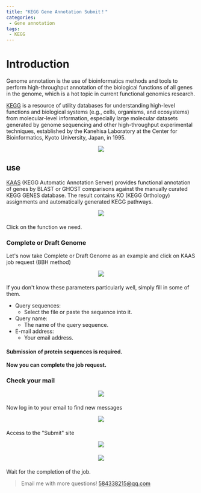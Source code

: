 ```yaml
---
title: "KEGG Gene Annotation Submit！"
categories: 
 - Gene annotation
tags: 
 - KEGG
---
```


# Introduction

Genome annotation is the use of bioinformatics methods and tools to perform high-throughput annotation of the biological functions of all genes in the genome, which is a hot topic in current functional genomics research.

[KEGG][KEGG-docs] is a resource of utility databases for understanding high-level functions and biological systems (e.g., cells, organisms, and ecosystems) from molecular-level information, especially large molecular datasets generated by genome sequencing and other high-throughput experimental techniques, established by the Kanehisa Laboratory at the Center for Bioinformatics, Kyoto University, Japan, in 1995.

<div style="text-align: center;">
  <img src="https://mengqy2022.github.io/assets/images/20241024-1.png"/>
</div>

## use

[KAAS][KAAS-docs] (KEGG Automatic Annotation Server) provides functional annotation of genes by BLAST or GHOST comparisons against the manually curated KEGG GENES database. The result contains KO (KEGG Orthology) assignments and automatically generated KEGG pathways. 

<div style="text-align: center; margin-bottom: 20px;">
  <img src="https://mengqy2022.github.io/assets/images/20241024-2.png"/>
</div>

Click on the function we need.

### Complete or Draft Genome

Let's now take Complete or Draft Genome as an example and click on KAAS job request (BBH method)

<div style="text-align: center; margin-bottom: 20px;">
  <img src="https://mengqy2022.github.io/assets/images/20241024-3.png"/>
</div>

If you don't know these parameters particularly well, simply fill in some of them.

- Query sequences: 
  - Select the file or paste the sequence into it.
- Query name:
  - The name of the query sequence.
- E-mail address:
  - Your email address.


<div class="notice">
  <h4>Submission of protein sequences is required.</h4>
</div>

**Now you can complete the job request.**

### Check your mail

<div style="text-align: center; margin-bottom: 20px;">
  <img src="https://mengqy2022.github.io/assets/images/20241024-4.png"/>
</div>

Now log in to your email to find new messages

<div style="text-align: center; margin-bottom: 20px;">
  <img src="https://mengqy2022.github.io/assets/images/20241024-5.png"/>
</div>

Access to the "Submit" site

<div style="text-align: center; margin-bottom: 20px;">
  <img src="https://mengqy2022.github.io/assets/images/20241024-6.png"/>
</div>

<div style="text-align: center; margin-bottom: 20px;">
  <img src="https://mengqy2022.github.io/assets/images/20241024-7.png"/>
</div>

Wait for the completion of the job.

> Email me with more questions!
> 584338215@qq.com

[KEGG-docs]: https://www.kegg.jp/
[KAAS-docs]:   https://www.genome.jp/tools/kaas/